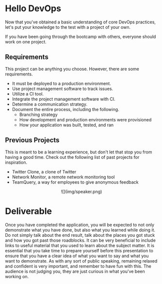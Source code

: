 # Hello DevOps

Now that you've obtained a basic understanding of core DevOps practices, let's put your knowledge to the test with a project of your own.

If you have been going through the bootcamp with others, everyone should work on one project.

## Requirements

This project can be anything you choose. However, there are some requirements.

 - It must be deployed to a production environment.
 - Use project management software to track issues.
 - Utilize a CI tool.
 - Integrate the project management software with CI.
 - Determine a communication strategy.
 - Document the entire process, including the following.
   - Branching strategy
   - How development and production environments were provisioned
   - How your application was built, tested, and ran

## Previous Projects

This is meant to be a learning experience, but don't let that stop you from having a good time. Check out the following list of past projects for inspiration.

 - Twitter Clone, a clone of Twitter
 - Network Monitor, a remote network monitoring tool
 - TeamQuery, a way for employees to give anonymous feedback

<center>
  ![](img/speaker.png)  
</center>

# Deliverable

Once you have completed the application, you will be expected to not only demonstrate what you have done, but also what you learned while doing it. Do not simply talk about the end result, talk about the places you got stuck and how you got past those roadblocks. It can be very beneficial to include links to useful material that you used to learn about the subject matter. It is essential that you take time to prepare yourself before this presentation to ensure that you have a clear idea of what you want to say and what you want to demonstrate. As with any sort of public speaking, remaining relaxed and confident is very important, and remember to have fun with this. The audience is not judging you, they are just curious in what you've been working on.
